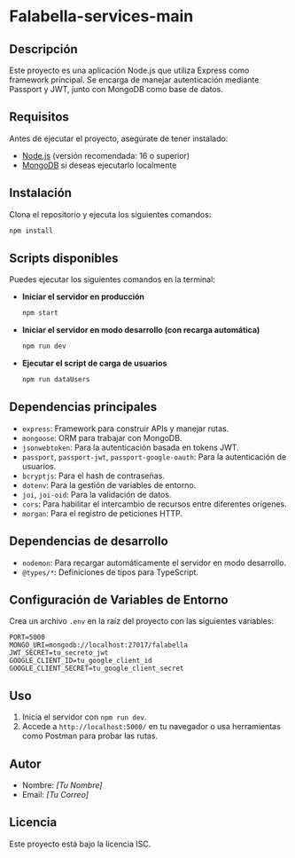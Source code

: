 # Falabella-services-main

## Descripción
Este proyecto es una aplicación Node.js que utiliza Express como framework principal. Se encarga de manejar autenticación mediante Passport y JWT, junto con MongoDB como base de datos.

## Requisitos
Antes de ejecutar el proyecto, asegúrate de tener instalado:
- [Node.js](https://nodejs.org/) (versión recomendada: 16 o superior)
- [MongoDB](https://www.mongodb.com/) si deseas ejecutarlo localmente

## Instalación
Clona el repositorio y ejecuta los siguientes comandos:
```sh
npm install
```

## Scripts disponibles
Puedes ejecutar los siguientes comandos en la terminal:

- **Iniciar el servidor en producción**
  ```sh
  npm start
  ```
- **Iniciar el servidor en modo desarrollo (con recarga automática)**
  ```sh
  npm run dev
  ```
- **Ejecutar el script de carga de usuarios**
  ```sh
  npm run dataUsers
  ```

## Dependencias principales
- `express`: Framework para construir APIs y manejar rutas.
- `mongoose`: ORM para trabajar con MongoDB.
- `jsonwebtoken`: Para la autenticación basada en tokens JWT.
- `passport`, `passport-jwt`, `passport-google-oauth`: Para la autenticación de usuarios.
- `bcryptjs`: Para el hash de contraseñas.
- `dotenv`: Para la gestión de variables de entorno.
- `joi`, `joi-oid`: Para la validación de datos.
- `cors`: Para habilitar el intercambio de recursos entre diferentes orígenes.
- `morgan`: Para el registro de peticiones HTTP.

## Dependencias de desarrollo
- `nodemon`: Para recargar automáticamente el servidor en modo desarrollo.
- `@types/*`: Definiciones de tipos para TypeScript.

## Configuración de Variables de Entorno
Crea un archivo `.env` en la raíz del proyecto con las siguientes variables:
```env
PORT=5000
MONGO_URI=mongodb://localhost:27017/falabella
JWT_SECRET=tu_secreto_jwt
GOOGLE_CLIENT_ID=tu_google_client_id
GOOGLE_CLIENT_SECRET=tu_google_client_secret
```

## Uso
1. Inicia el servidor con `npm run dev`.
2. Accede a `http://localhost:5000/` en tu navegador o usa herramientas como Postman para probar las rutas.

## Autor
- Nombre: *[Tu Nombre]*
- Email: *[Tu Correo]*

## Licencia
Este proyecto está bajo la licencia ISC.

